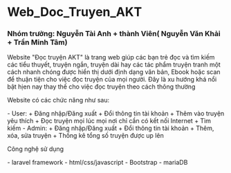 # Web_Doc_Truyen_AKT

<h3>Nhóm trưởng: Nguyễn Tài Anh + thành Viên( Nguyễn Văn Khải + Trần Minh Tâm)</h3>
<p>Website "Đọc truyện AKT" là trang web giúp các bạn trẻ đọc và tìm kiếm các tiểu thuyết, truyện ngắn, truyện dài hay các tác phẩm truyện tranh một cách nhanh chóng được hiển thị dưới định dạng văn bản, Ebook hoặc scan để thuận tiện cho việc đọc truyện của mọi người. Đây là xu hướng khá nổi bật hịen nay thay thế cho việc đọc truyện theo cách thông thường</p>
<p>Website có các chức năng như sau:</p>
- User:
+ Đăng nhập/Đăng xuất
+ Đổi thông tin tài khoản
+ Thêm vào truyện yêu thích
+ Đọc truyện mọi lúc mọi nơi chỉ cần có kết nối Internet
+ Tìm kiếm 
- Admin:
+ Đăng nhập/Đăng xuất
+ Đổi thông tin tài khoản
+ Thêm, xóa, sửa truyện
+ Thống kê tổng số truyện được up lên

<p>Công nghệ sử dụng</p>
- laravel framework
- html/css/javascript
- Bootstrap
- mariaDB



